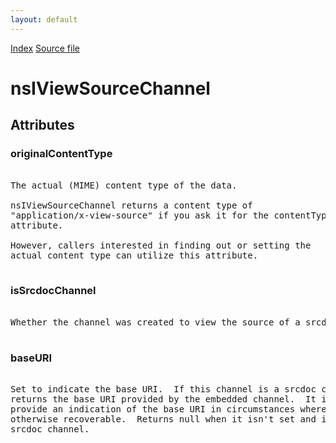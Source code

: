 ```yaml
---
layout: default
---
```

<div id='links'><a href="../index.html">Index</a>
<a href="http://dxr.mozilla.org/mozilla-central/source/netwerk/protocol/viewsource/nsIViewSourceChannel.idl">Source file</a>
</div>

# nsIViewSourceChannel #

## Attributes ##

### originalContentType ###
<pre>  
The actual (MIME) content type of the data.  
  
nsIViewSourceChannel returns a content type of  
"application/x-view-source" if you ask it for the contentType  
attribute.  
  
However, callers interested in finding out or setting the  
actual content type can utilize this attribute.  
  
</pre>
### isSrcdocChannel ###
<pre>  
Whether the channel was created to view the source of a srcdoc document.  
  
</pre>
### baseURI ###
<pre>  
Set to indicate the base URI.  If this channel is a srcdoc channel, it  
returns the base URI provided by the embedded channel.  It is used to  
provide an indication of the base URI in circumstances where it isn't  
otherwise recoverable.  Returns null when it isn't set and isn't a  
srcdoc channel.  
  
</pre>
